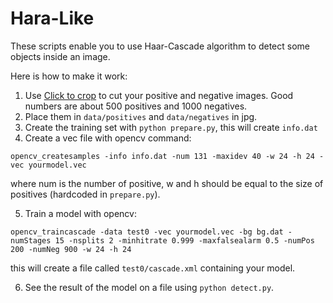 # Hara-Like

These scripts enable you to use Haar-Cascade algorithm to detect some objects inside an image.

Here is how to make it work:

1) Use [Click to crop](http://www.click2crop.com/) to cut your positive and negative images. Good numbers are about 500 positives and 1000 negatives.
2) Place them in  `data/positives` and `data/negatives` in jpg.
3) Create the training set with `python prepare.py`, this will create `info.dat` 
4) Create a vec file with opencv command:

```
opencv_createsamples -info info.dat -num 131 -maxidev 40 -w 24 -h 24 -vec yourmodel.vec 
```

where num is the number of positive, w and h should be equal to the size of positives (hardcoded in `prepare.py`).

5) Train a model with opencv:

```
opencv_traincascade -data test0 -vec yourmodel.vec -bg bg.dat -numStages 15 -nsplits 2 -minhitrate 0.999 -maxfalsealarm 0.5 -numPos 200 -numNeg 900 -w 24 -h 24
```
this will create a file called `test0/cascade.xml` containing your model.

6) See the result of the model on a file using `python detect.py`.





